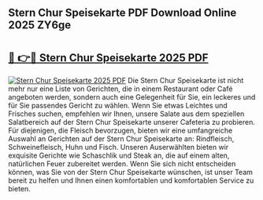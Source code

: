 ## Stern Chur Speisekarte PDF Download Online 2025 ZY6ge

# <h2><a href="http://gc8aphh.nevu.top/?p=Stern+Chur+Speisekarte">🔗 👉🔴 Stern Chur Speisekarte 2025 PDF</a></h2>

[![Stern Chur Speisekarte 2025 PDF](https://i.imgur.com/dBaPXMq.png)](http://gc8aphh.nevu.top/?p=Stern+Chur+Speisekarte)
Die Stern Chur Speisekarte ist nicht mehr nur eine Liste von Gerichten, die in einem Restaurant oder Café angeboten werden, sondern auch eine Gelegenheit für Sie, ein leckeres und für Sie passendes Gericht zu wählen. Wenn Sie etwas Leichtes und Frisches suchen, empfehlen wir Ihnen, unsere Salate aus dem speziellen Salatbereich auf der Stern Chur Speisekarte unserer Cafeteria zu probieren. Für diejenigen, die Fleisch bevorzugen, bieten wir eine umfangreiche Auswahl an Gerichten auf der Stern Chur Speisekarte an: Rindfleisch, Schweinefleisch, Huhn und Fisch. Unseren Auserwählten bieten wir exquisite Gerichte wie Schaschlik und Steak an, die auf einem alten, natürlichen Feuer zubereitet werden. Wenn Sie sich nicht entscheiden können, was Sie von der Stern Chur Speisekarte wünschen, ist unser Team bereit zu helfen und Ihnen einen komfortablen und komfortablen Service zu bieten.
